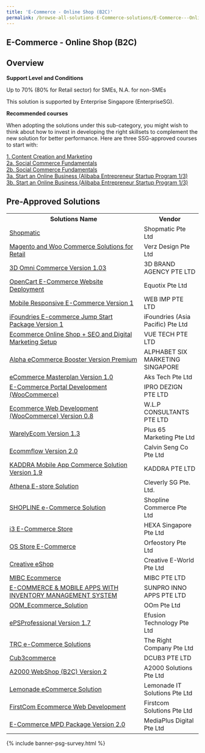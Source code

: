 ```yaml
---
title: 'E-Commerce - Online Shop (B2C)'
permalink: /browse-all-solutions-E-Commerce-solutions/E-Commerce---Online-Shop--B2C-
---
```


## E-Commerce - Online Shop (B2C)
## Overview

**Support Level and Conditions**

Up to 70% (80% for Retail sector)  for SMEs, N.A. for non-SMEs

This solution is supported by Enterprise Singapore (EnterpriseSG).

**Recommended courses**

When adopting the solutions under this sub-category, you might wish to think about how to invest in developing the right skillsets to complement the new solution for better performance. Here are three SSG-approved courses to start with:

<a href='https://courses.enterprisejobskills.gov.sg/Course_Internet/CourseDetail/Content-Creation-Marketing'  target='_blank' rel='noopener'>1. Content Creation and Marketing</a><br>
<a href='https://courses.enterprisejobskills.gov.sg/Course_Internet/CourseDetail/Social-Commerce-Fundamentals-Synchronous-eLearning'  target='_blank' rel='noopener'>2a. Social Commerce Fundamentals</a><br>
<a href='https://courses.enterprisejobskills.gov.sg/Course_Internet/CourseDetail/Social-Commerce-Fundamentals-Synchronous-eLearning'  target='_blank' rel='noopener'>2b. Social Commerce Fundamentals</a><br>
<a href='https://courses.enterprisejobskills.gov.sg/Course_Internet/CourseDetail/Start-Online-Business-Alibaba-Entrepreneur-Startup-Program-13-2'  target='_blank' rel='noopener'>3a. Start an Online Business (Alibaba Entrepreneur Startup Program 1/3)</a><br>
<a href='https://courses.enterprisejobskills.gov.sg/Course_Internet/CourseDetail/Start-Online-Business-Alibaba-Entrepreneur-Startup-Program-13-2'  target='_blank' rel='noopener'>3b. Start an Online Business (Alibaba Entrepreneur Startup Program 1/3)</a><br>

## Pre-Approved Solutions

<table>
<tr>
<th style='width: auto;'><b>Solutions Name</b></th>
<th style='width: 30%;'><b>Vendor</b></th>
</tr>
<tr>
<td><a href='/productivity-solutions-grant/solutionrepo/solution783' target='_blank'>Shopmatic</a><br></td>
<td>Shopmatic Pte Ltd</td>
</tr>
<tr>
<td><a href='/productivity-solutions-grant/solutionrepo/solution1243' target='_blank'>Magento and Woo Commerce Solutions for Retail</a><br></td>
<td>Verz Design Pte Ltd</td>
</tr>
<tr>
<td><a href='/productivity-solutions-grant/solutionrepo/solution1390' target='_blank'>3D Omni Commerce Version 1.03</a><br></td>
<td>3D BRAND AGENCY PTE LTD</td>
</tr>
<tr>
<td><a href='/productivity-solutions-grant/solutionrepo/solution1446' target='_blank'>OpenCart E-Commerce Website Deployment</a><br></td>
<td>Equotix Pte Ltd</td>
</tr>
<tr>
<td><a href='/productivity-solutions-grant/solutionrepo/solution1526' target='_blank'>Mobile Responsive E-Commerce Version 1</a><br></td>
<td>WEB IMP PTE LTD</td>
</tr>
<tr>
<td><a href='/productivity-solutions-grant/solutionrepo/solution1671' target='_blank'>iFoundries E-commerce Jump Start Package Version 1</a><br></td>
<td>iFoundries (Asia Pacific) Pte Ltd</td>
</tr>
<tr>
<td><a href='/productivity-solutions-grant/solutionrepo/solution1816' target='_blank'>Ecommerce Online Shop + SEO and Digital Marketing Setup</a><br></td>
<td>VUE TECH PTE LTD</td>
</tr>
<tr>
<td><a href='/productivity-solutions-grant/solutionrepo/solution2014' target='_blank'>Alpha eCommerce Booster Version Premium</a><br></td>
<td>ALPHABET SIX MARKETING SINGAPORE</td>
</tr>
<tr>
<td><a href='/productivity-solutions-grant/solutionrepo/solution2092' target='_blank'>eCommerce Masterplan Version 1.0</a><br></td>
<td>Aks Tech Pte Ltd</td>
</tr>
<tr>
<td><a href='/productivity-solutions-grant/solutionrepo/solution2105' target='_blank'>E-Commerce Portal Development (WooCommerce)</a><br></td>
<td>IPRO DEZIGN PTE LTD</td>
</tr>
<tr>
<td><a href='/productivity-solutions-grant/solutionrepo/solution2113' target='_blank'>Ecommerce Web Development (WooCommerce) Version 0.8</a><br></td>
<td>W.L.P CONSULTANTS PTE LTD</td>
</tr>
<tr>
<td><a href='/productivity-solutions-grant/solutionrepo/solution2199' target='_blank'>WarelyEcom Version 1.3</a><br></td>
<td>Plus 65 Marketing Pte Ltd</td>
</tr>
<tr>
<td><a href='/productivity-solutions-grant/solutionrepo/solution2265' target='_blank'>Ecommflow Version 2.0</a><br></td>
<td>Calvin Seng Co Pte Ltd</td>
</tr>
<tr>
<td><a href='/productivity-solutions-grant/solutionrepo/solution2271' target='_blank'>KADDRA Mobile App Commerce Solution Version 1.9</a><br></td>
<td>KADDRA PTE LTD </td>
</tr>
<tr>
<td><a href='/productivity-solutions-grant/solutionrepo/solution2305' target='_blank'>Athena E-store Solution</a><br></td>
<td>Cleverly SG Pte. Ltd.</td>
</tr>
<tr>
<td><a href='/productivity-solutions-grant/solutionrepo/solution2327' target='_blank'>SHOPLINE e-Commerce Solution</a><br></td>
<td>Shopline Commerce Pte Ltd</td>
</tr>
<tr>
<td><a href='/productivity-solutions-grant/solutionrepo/solution2359' target='_blank'>i3 E-Commerce Store</a><br></td>
<td>HEXA Singapore Pte Ltd</td>
</tr>
<tr>
<td><a href='/productivity-solutions-grant/solutionrepo/solution2419' target='_blank'>OS Store E-Commerce</a><br></td>
<td>Orfeostory Pte Ltd </td>
</tr>
<tr>
<td><a href='/productivity-solutions-grant/solutionrepo/solution2506' target='_blank'>Creative eShop</a><br></td>
<td>Creative E-World Pte Ltd</td>
</tr>
<tr>
<td><a href='/productivity-solutions-grant/solutionrepo/solution2548' target='_blank'>MIBC Ecommerce</a><br></td>
<td>MIBC PTE LTD</td>
</tr>
<tr>
<td><a href='/productivity-solutions-grant/solutionrepo/solution2555' target='_blank'>E-COMMERCE & MOBILE APPS WITH INVENTORY MANAGEMENT SYSTEM</a><br></td>
<td>SUNPRO INNO APPS PTE LTD</td>
</tr>
<tr>
<td><a href='/productivity-solutions-grant/solutionrepo/solution2731' target='_blank'>OOM_Ecommerce_Solution</a><br></td>
<td>OOm Pte Ltd</td>
</tr>
<tr>
<td><a href='/productivity-solutions-grant/solutionrepo/solution2756' target='_blank'>ePSProfessional Version 1.7</a><br></td>
<td>Efusion Technology Pte Ltd</td>
</tr>
<tr>
<td><a href='/productivity-solutions-grant/solutionrepo/solution2863' target='_blank'>TRC e-Commerce Solutions</a><br></td>
<td>The Right Company Pte Ltd</td>
</tr>
<tr>
<td><a href='/productivity-solutions-grant/solutionrepo/solution2977' target='_blank'>Cub3commerce</a><br></td>
<td>DCUB3 PTE LTD</td>
</tr>
<tr>
<td><a href='/productivity-solutions-grant/solutionrepo/solution3052' target='_blank'>A2000 WebShop (B2C) Version 2</a><br></td>
<td>A2000 Solutions Pte Ltd</td>
</tr>
<tr>
<td><a href='/productivity-solutions-grant/solutionrepo/solution3064' target='_blank'>Lemonade eCommerce Solution</a><br></td>
<td>Lemonade IT Solutions Pte Ltd</td>
</tr>
<tr>
<td><a href='/productivity-solutions-grant/solutionrepo/solution3116' target='_blank'>FirstCom Ecommerce Web Development</a><br></td>
<td>Firstcom Solutions Pte Ltd</td>
</tr>
<tr>
<td><a href='/productivity-solutions-grant/solutionrepo/solution3122' target='_blank'>E-Commerce MPD Package Version 2.0</a><br></td>
<td>MediaPlus Digital Pte Ltd</td>
</tr>
</table>

{% include banner-psg-survey.html %}

